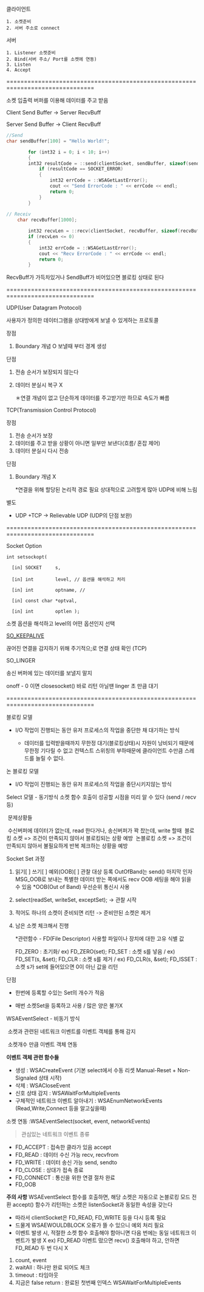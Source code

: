 클라이언트 

```
1. 소켓준비
2. 서버 주소로 connect
```

서버

	1. Listener 소켓준비
	2. Bind(서버 주소/ Port를 소켓에 연동)
	3. Listen
	4. Accept



===============================================================================

소켓 입출력 버퍼를 이용해 데이터를 주고 받음

Client Send Buffer -> Server RecvBuff

Server Send Buffer -> Client RecvBuff

```c++
//Send	
char sendBuffer[100] = "Hello World!";

		for (int32 i = 0; i < 10; i++)
		{
        int32 resultCode = ::send(clientSocket, sendBuffer, sizeof(sendBuffer), 0);
			if (resultCode == SOCKET_ERROR)
			{
				int32 errCode = ::WSAGetLastError();
				cout << "Send ErrorCode : " << errCode << endl;
				return 0;
			}
		}
		
// Receiv
	char recvBuffer[1000];

		int32 recvLen = ::recv(clientSocket, recvBuffer, sizeof(recvBuffer), 0);
		if (recvLen <= 0)
		{
			int32 errCode = ::WSAGetLastError();
			cout << "Recv ErrorCode : " << errCode << endl;
			return 0;
		}
```

RecvBuff가 가득차있거나 SendBuff가 비어있으면 블로킹 상태로 된다

===============================================================================

UDP(User Datagram Protocol)

사용자가 정의한 데이터그램을 상대방에게 보낼 수 있게하는 프로토콜

장점

1. Boundary 개념 O  보낼때 부터 경계 생성

단점

1. 전송 순서가 보장되지 않는다

2. 데이터 분실시 복구 X  

   

   ＊연결 개념이 없고 단순하게 데이터를 주고받기만 하므로 속도가 빠름

TCP(Transmission Control Protocol)

장점

1. 전송 순서가 보장
2. 데이터를 주고 받을 상황이 아니면 일부만 보낸다(흐름/ 혼잡 제어)  
3. 데이터 분실시 다시 전송 

단점

1. Boundary 개념 X

   

   *연결을 위해 할당된 논리적 경로 필요 상대적으로 고려할게 많아 UDP에 비해 느림

별도

* UDP +TCP -> Relievable UDP (UDP의 단점 보완)



===============================================================================

Socket Option

```
int setsockopt(

  [in] SOCKET     s,

  [in] int        level, // 옵션을 해석하고 처리

  [in] int        optname, // 

  [in] const char *optval,

  [in] int        optlen );
```

소켓 옵션을 해석하고 level의 어떤 옵션인지 선택

[SO_KEEPALIVE](https://docs.microsoft.com/en-us/windows/desktop/WinSock/so-keepalive)  

끊어진 연결을 감지하기 위해 주기적으;로 연결 상태 확인 (TCP)

SO_LINGER

송신 버퍼에 있는 데이터를 보낼지 말지 

onoff - 0 이면 closesocket()  바로 리턴 아닐땐 linger 초 만큼 대기

===============================================================================

블로킹 모델 

- I/O 작업이 진행되는 동안 유저 프로세스의 작업을 중단한 채 대기하는 방식

  

  - 데이터를 입력받을때까지 무한정 대기(블로킹상태)시 자원이 낭비되기 때문에 무한정 기다릴 수 없고  컨텍스트 스위칭의 부하때문에 클라이언트 수만큼 스레드를 늘릴 수 없다.

논 블로킹 모델

-  I/O 작업이 진행되는 동안 유저 프로세스의 작업을 중단시키지않는 방식

 Select 모델 - 동기방식
	소켓 함수 호출이 성공할 시점을 미리 알 수 있다 (send / recv 등)

​	문제상황들

​	 수신버퍼에 데이터가 없는데, read 한다거나, 송신버퍼가 꽉 찼는데, write 할때
​	 블로킹 소켓 => 조건이 만족되지 않아서 블로킹되는 상황 예방
​	논블로킹 소켓 => 조건이 만족되지 않아서 불필요하게 반복 체크하는 상황을 예방

Socket Set 과정

1) 읽기[ ] 쓰기[ ] 예외(OOB)[ ] 관찰 대상 등록
    OutOfBand는 send() 마지막 인자 MSG_OOB로 보내는 특별한 데이터
    받는 쪽에서도 recv OOB 세팅을 해야 읽을 수 있음 	*OOB(Out of Band) 우선순위 통신시 사용

2. select(readSet, writeSet, exceptSet); -> 관찰 시작

3. 적어도 하나의 소켓이 준비되면 리턴 -> 준비안된 소켓은 제거

4. 남은 소켓 체크해서 진행

     

     *관련함수 - FD(File Descriptor) 사용할 파일이나 장치에 대한 고유 식별 값

     FD_ZERO : 초기화/ ex) FD_ZERO(set);
     FD_SET : 소켓 s를 넣음 / ex) FD_SET(s, &set);
     FD_CLR : 소켓 s를 제거 / ex) FD_CLR(s, &set);
     FD_ISSET : 소켓 s가 set에 들어있으면 0이 아닌 값을 리턴

단점

- 한번에 등록할 수있는 Set의 개수가 적음

- 매번 소켓Set을 등록하고 사용 / 많은 양은 불가X

WSAEventSelect - 비동기 방식

​	소켓과 관련된 네트워크 이벤트를 이벤트 객체를 통해 감지 

​	소켓개수 만큼 이벤트 객체 연동

**이벤트 객체 관련 함수들**

- 생성 : WSACreateEvent (기본 select에서 수동 리셋 Manual-Reset + Non-Signaled 상태 시작)
-  삭제 : WSACloseEvent
- 신호 상태 감지 : WSAWaitForMultipleEvents
- 구체적인 네트워크 이벤트 알아내기 : WSAEnumNetworkEvents (Read,Write,Connect 등을 알고싶을때)

소켓 연동 :WSAEventSelect(socket, event, networkEvents) 

> 관심있는 네트워크 이벤트 종류

- FD_ACCEPT : 접속한 클라가 있음 accept
- FD_READ : 데이터 수신 가능 recv, recvfrom
- FD_WRITE : 데이터 송신 가능 send, sendto
- FD_CLOSE : 상대가 접속 종료
- FD_CONNECT : 통신을 위한 연결 절차 완료
- FD_OOB

**주의 사항**
 WSAEventSelect 함수를 호출하면, 해당 소켓은 자동으로 논블로킹 모드 전환
accept() 함수가 리턴하는 소켓은 listenSocket과 동일한 속성을 갖는다

- 따라서 clientSocket은 FD_READ, FD_WRITE 등을 다시 등록 필요
- 드물게 WSAEWOULDBLOCK 오류가 뜰 수 있으니 예외 처리 필요
-  이벤트 발생 시, 적절한 소켓 함수 호출해야 함아니면 다음 번에는 동일 네트워크 이벤트가 발생 X
  ex) FD_READ 이벤트 떴으면 recv() 호출해야 하고, 안하면 FD_READ 두 번 다시 X

1) count, event
2) waitAll :  하나만 완료 되어도 체크
3) timeout : 타임아웃
4) 지금은 false
    return : 완료된 첫번째 인덱스
    WSAWaitForMultipleEvents



